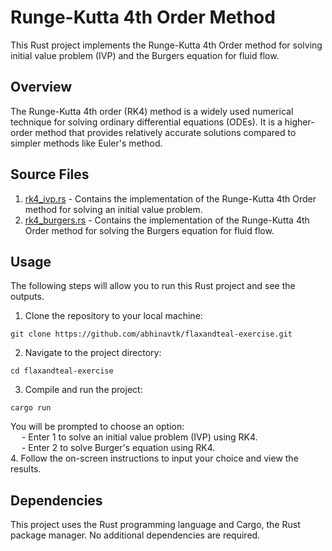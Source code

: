 # Runge-Kutta 4th Order Method

This Rust project implements the Runge-Kutta 4th Order method for solving initial value problem (IVP) and the Burgers equation for fluid flow. <br>

## Overview
The Runge-Kutta 4th order (RK4) method is a widely used numerical technique for solving ordinary differential equations (ODEs). It is a higher-order method that provides relatively accurate solutions compared to simpler methods like Euler's method.<br>

## Source Files 
1. [rk4_ivp.rs](https://github.com/abhinavtk/flaxandteal-exercise/blob/main/src/rk4_ivp.rs) - Contains the implementation of the Runge-Kutta 4th Order method for solving an initial value problem. 
2. [rk4_burgers.rs](https://github.com/abhinavtk/flaxandteal-exercise/blob/main/src/rk4_burgers.rs) - Contains the implementation of the Runge-Kutta 4th Order method for solving the Burgers equation for fluid flow. <br>

## Usage
The following steps will allow you to run this Rust project and see the outputs.
1. Clone the repository to your local machine:  
```
git clone https://github.com/abhinavtk/flaxandteal-exercise.git
```
2. Navigate to the project directory: 
```
cd flaxandteal-exercise
```
3. Compile and run the project:
```
cargo run
```
You will be prompted to choose an option:  <br>
&emsp; - Enter 1 to solve an initial value problem (IVP) using RK4. <br>
&emsp; - Enter 2 to solve Burger's equation using RK4. <br>
4. Follow the on-screen instructions to input your choice and view the results. <br>

## Dependencies
This project uses the Rust programming language and Cargo, the Rust package manager. No additional dependencies are required. <br>
